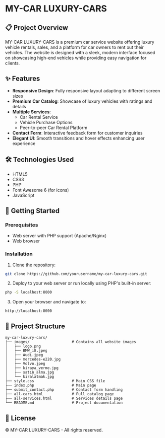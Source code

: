 # MY-CAR LUXURY-CARS

## 📋 Project Overview

MY-CAR LUXURY-CARS is a premium car service website offering luxury vehicle rentals, sales, and a platform for car owners to rent out their vehicles. The website is designed with a sleek, modern interface focused on showcasing high-end vehicles while providing easy navigation for clients.

## ✨ Features

- **Responsive Design**: Fully responsive layout adapting to different screen sizes
- **Premium Car Catalog**: Showcase of luxury vehicles with ratings and details
- **Multiple Services**: 
  - Car Rental Service
  - Vehicle Purchase Options
  - Peer-to-peer Car Rental Platform
- **Contact Form**: Interactive feedback form for customer inquiries
- **Elegant UI**: Smooth transitions and hover effects enhancing user experience

## 🛠️ Technologies Used

- HTML5
- CSS3
- PHP
- Font Awesome 6 (for icons)
- JavaScript


## 🚀 Getting Started

### Prerequisites

- Web server with PHP support (Apache/Nginx)
- Web browser

### Installation

1. Clone the repository:
```bash
git clone https://github.com/yourusername/my-car-luxury-cars.git
```

2. Deploy to your web server or run locally using PHP's built-in server:
```bash
php -S localhost:8000
```

3. Open your browser and navigate to:
```
http://localhost:8000
```

## 📂 Project Structure

```
my-car-luxury-cars/
├── images/                   # Contains all website images
│   ├── logo.png
│   ├── BMW_i8.jpeg
│   ├── Audi.jpeg
│   ├── mercedes-e220.jpg
│   ├── Volvo.jpeg
│   ├── kiraya_verme.jpg
│   ├── satın_alma.jpg
│   └── kiralatmak.jpg
├── style.css                 # Main CSS file
├── index.php                 # Main page
├── submit_contact.php        # Contact form handling
├── all-cars.html             # Full catalog page
├── all-services.html         # Services details page
└── README.md                 # Project documentation
```


## 📝 License

© MY-CAR LUXURY-CARS - All rights reserved.
